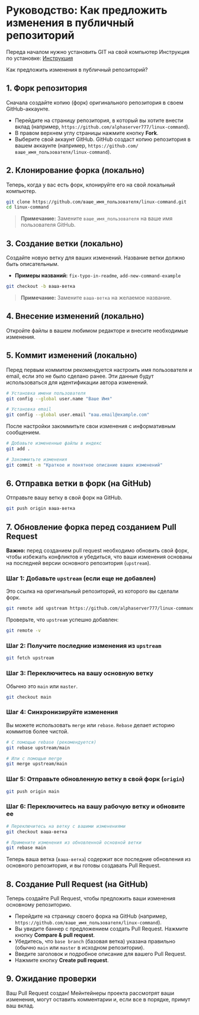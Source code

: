 # Руководство: Как предложить изменения в публичный репозиторий

Переда началом нужно установить GIT на свой компьютер
Инструкция по установке: [Инструкция](https://selectel.ru/blog/tutorials/how-to-install-git-to-windows/)


Как предложить изменения в публичный репозиторий?

## 1. Форк репозитория

Сначала создайте копию (форк) оригинального репозитория в своем GitHub-аккаунте.

*   Перейдите на страницу репозитория, в который вы хотите внести вклад (например, `https://github.com/alphaserver777/linux-command`).
*   В правом верхнем углу страницы нажмите кнопку **Fork**.
*   Выберите свой аккаунт GitHub. GitHub создаст копию репозитория в вашем аккаунте (например, `https://github.com/ваше_имя_пользователя/linux-command`).

## 2. Клонирование форка (локально)

Теперь, когда у вас есть форк, клонируйте его на свой локальный компьютер.

```bash
git clone https://github.com/ваше_имя_пользователя/linux-command.git
cd linux-command
```
> **Примечание:** Замените `ваше_имя_пользователя` на ваше имя пользователя GitHub.

## 3. Создание ветки (локально)

Создайте новую ветку для ваших изменений. Название ветки должно быть описательным.

*   **Примеры названий:** `fix-typo-in-readme`, `add-new-command-example`

```bash
git checkout -b ваша-ветка
```
> **Примечание:** Замените `ваша-ветка` на желаемое название.

## 4. Внесение изменений (локально)

Откройте файлы в вашем любимом редакторе и внесите необходимые изменения.

## 5. Коммит изменений (локально)

Перед первым коммитом рекомендуется настроить имя пользователя и email, если это не было сделано ранее. Эти данные будут использоваться для идентификации автора изменений.

```bash
# Установка имени пользователя
git config --global user.name "Ваше Имя"

# Установка email
git config --global user.email "ваш.email@example.com"
```

После настройки закоммитьте свои изменения с информативным сообщением.

```bash
# Добавьте измененные файлы в индекс
git add .

# Закоммитьте изменения
git commit -m "Краткое и понятное описание ваших изменений"
```

## 6. Отправка ветки в форк (на GitHub)

Отправьте вашу ветку в свой форк на GitHub.

```bash
git push origin ваша-ветка
```

## 7. Обновление форка перед созданием Pull Request

**Важно:** перед созданием pull request необходимо обновить свой форк, чтобы избежать конфликтов и убедиться, что ваши изменения основаны на последней версии основного репозитория (`upstream`).

### Шаг 1: Добавьте `upstream` (если еще не добавлен)

Это ссылка на оригинальный репозиторий, из которого вы сделали форк.

```bash
git remote add upstream https://github.com/alphaserver777/linux-command.git
```

Проверьте, что `upstream` успешно добавлен:
```bash
git remote -v
```

### Шаг 2: Получите последние изменения из `upstream`

```bash
git fetch upstream
```

### Шаг 3: Переключитесь на вашу основную ветку

Обычно это `main` или `master`.

```bash
git checkout main
```

### Шаг 4: Синхронизируйте изменения

Вы можете использовать `merge` или `rebase`. `Rebase` делает историю коммитов более чистой.

```bash
# С помощью rebase (рекомендуется)
git rebase upstream/main

# Или с помощью merge
git merge upstream/main
```

### Шаг 5: Отправьте обновленную ветку в свой форк (`origin`)

```bash
git push origin main
```

### Шаг 6: Переключитесь на вашу рабочую ветку и обновите ее

```bash
# Переключитесь на ветку с вашими изменениями
git checkout ваша-ветка

# Примените изменения из обновленной основной ветки
git rebase main
```

Теперь ваша ветка (`ваша-ветка`) содержит все последние обновления из основного репозитория, и вы готовы создавать Pull Request.

## 8. Создание Pull Request (на GitHub)

Теперь создайте Pull Request, чтобы предложить ваши изменения основному репозиторию.

*   Перейдите на страницу своего форка на GitHub (например, `https://github.com/ваше_имя_пользователя/linux-command`).
*   Вы увидите баннер с предложением создать Pull Request. Нажмите кнопку **Compare & pull request**.
*   Убедитесь, что `base branch` (базовая ветка) указана правильно (обычно `main` или `master` в исходном репозитории).
*   Введите заголовок и подробное описание для вашего Pull Request.
*   Нажмите кнопку **Create pull request**.

## 9. Ожидание проверки

Ваш Pull Request создан! Мейнтейнеры проекта рассмотрят ваши изменения, могут оставить комментарии и, если все в порядке, примут ваш вклад.